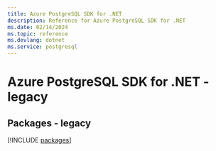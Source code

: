 ```yaml
---
title: Azure PostgreSQL SDK for .NET
description: Reference for Azure PostgreSQL SDK for .NET
ms.date: 02/14/2024
ms.topic: reference
ms.devlang: dotnet
ms.service: postgresql
---
```

# Azure PostgreSQL SDK for .NET - legacy
## Packages - legacy
[!INCLUDE [packages](postgresql-index.md)]